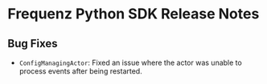 # Frequenz Python SDK Release Notes

## Bug Fixes

- `ConfigManagingActor`: Fixed an issue where the actor was unable to process events after being restarted.

